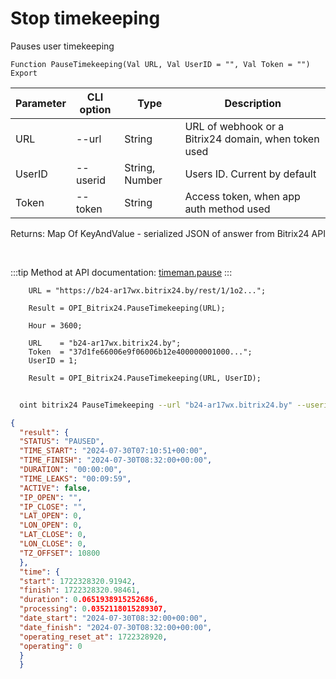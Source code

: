 ﻿---
sidebar_position: 8
---

# Stop timekeeping
 Pauses user timekeeping



`Function PauseTimekeeping(Val URL, Val UserID = "", Val Token = "") Export`

  | Parameter | CLI option | Type | Description |
  |-|-|-|-|
  | URL | --url | String | URL of webhook or a Bitrix24 domain, when token used |
  | UserID | --userid | String, Number | Users ID. Current by default |
  | Token | --token | String | Access token, when app auth method used |

  
  Returns:  Map Of KeyAndValue - serialized JSON of answer from Bitrix24 API

<br/>

:::tip
Method at API documentation: [timeman.pause](https://dev.1c-bitrix.ru/rest_help/timeman/base/timeman_pause.php)
:::
<br/>


```bsl title="Code example"
    URL = "https://b24-ar17wx.bitrix24.by/rest/1/1o2...";

    Result = OPI_Bitrix24.PauseTimekeeping(URL);

    Hour = 3600;

    URL    = "b24-ar17wx.bitrix24.by";
    Token  = "37d1fe66006e9f06006b12e400000001000...";
    UserID = 1;

    Result = OPI_Bitrix24.PauseTimekeeping(URL, UserID);
```



```sh title="CLI command example"
    
  oint bitrix24 PauseTimekeeping --url "b24-ar17wx.bitrix24.by" --userid "1" --token "fe3fa966006e9f06006b12e400000001000..."

```

```json title="Result"
{
  "result": {
  "STATUS": "PAUSED",
  "TIME_START": "2024-07-30T07:10:51+00:00",
  "TIME_FINISH": "2024-07-30T08:32:00+00:00",
  "DURATION": "00:00:00",
  "TIME_LEAKS": "00:09:59",
  "ACTIVE": false,
  "IP_OPEN": "",
  "IP_CLOSE": "",
  "LAT_OPEN": 0,
  "LON_OPEN": 0,
  "LAT_CLOSE": 0,
  "LON_CLOSE": 0,
  "TZ_OFFSET": 10800
  },
  "time": {
  "start": 1722328320.91942,
  "finish": 1722328320.98461,
  "duration": 0.0651938915252686,
  "processing": 0.0352118015289307,
  "date_start": "2024-07-30T08:32:00+00:00",
  "date_finish": "2024-07-30T08:32:00+00:00",
  "operating_reset_at": 1722328920,
  "operating": 0
  }
  }
```
